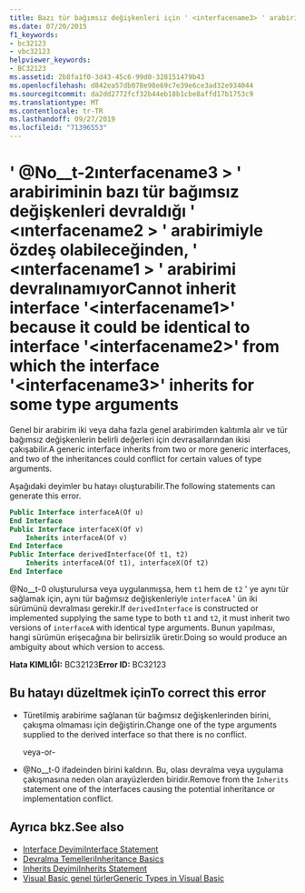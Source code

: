 ```yaml
---
title: Bazı tür bağımsız değişkenleri için ' <interfacename3> ' arabiriminin devraldığı ' <interfacename2> ' arabirimiyle özdeş olabileceğinden, ' <interfacename1> ' arabirimi devralamıyor
ms.date: 07/20/2015
f1_keywords:
- bc32123
- vbc32123
helpviewer_keywords:
- BC32123
ms.assetid: 2b8fa1f0-3d43-45c6-99d0-328151479b43
ms.openlocfilehash: d842ea57db078e98e69c7e39e6ce3ad32e934044
ms.sourcegitcommit: da2dd2772fcf32b44eb18b1cbe8affd17b1753c9
ms.translationtype: MT
ms.contentlocale: tr-TR
ms.lasthandoff: 09/27/2019
ms.locfileid: "71396553"
---
```

# <a name="cannot-inherit-interface-interfacename1-because-it-could-be-identical-to-interface-interfacename2-from-which-the-interface-interfacename3-inherits-for-some-type-arguments"></a><span data-ttu-id="06db9-102">' @No__t-2ınterfacename3 > ' arabiriminin bazı tür bağımsız değişkenleri devraldığı ' \<ınterfacename2 > ' arabirimiyle özdeş olabileceğinden, ' \<ınterfacename1 > ' arabirimi devralınamıyor</span><span class="sxs-lookup"><span data-stu-id="06db9-102">Cannot inherit interface '\<interfacename1>' because it could be identical to interface '\<interfacename2>' from which the interface '\<interfacename3>' inherits for some type arguments</span></span>
<span data-ttu-id="06db9-103">Genel bir arabirim iki veya daha fazla genel arabirimden kalıtımla alır ve tür bağımsız değişkenlerin belirli değerleri için devrasallarından ikisi çakışabilir.</span><span class="sxs-lookup"><span data-stu-id="06db9-103">A generic interface inherits from two or more generic interfaces, and two of the inheritances could conflict for certain values of type arguments.</span></span>  
  
 <span data-ttu-id="06db9-104">Aşağıdaki deyimler bu hatayı oluşturabilir.</span><span class="sxs-lookup"><span data-stu-id="06db9-104">The following statements can generate this error.</span></span>  
  
```vb  
Public Interface interfaceA(Of u)  
End Interface  
Public Interface interfaceX(Of v)  
    Inherits interfaceA(Of v)  
End Interface  
Public Interface derivedInterface(Of t1, t2)  
    Inherits interfaceA(Of t1), interfaceX(Of t2)  
End Interface  
```  
  
 <span data-ttu-id="06db9-105">@No__t-0 oluşturulursa veya uygulanmışsa, hem `t1` hem de `t2` ' ye aynı tür sağlamak için, aynı tür bağımsız değişkenleriyle `interfaceA` ' ün iki sürümünü devralması gerekir.</span><span class="sxs-lookup"><span data-stu-id="06db9-105">If `derivedInterface` is constructed or implemented supplying the same type to both `t1` and `t2`, it must inherit two versions of `interfaceA` with identical type arguments.</span></span> <span data-ttu-id="06db9-106">Bunun yapılması, hangi sürümün erişecağına bir belirsizlik üretir.</span><span class="sxs-lookup"><span data-stu-id="06db9-106">Doing so would produce an ambiguity about which version to access.</span></span>  
  
 <span data-ttu-id="06db9-107">**Hata KIMLIĞI:** BC32123</span><span class="sxs-lookup"><span data-stu-id="06db9-107">**Error ID:** BC32123</span></span>  
  
## <a name="to-correct-this-error"></a><span data-ttu-id="06db9-108">Bu hatayı düzeltmek için</span><span class="sxs-lookup"><span data-stu-id="06db9-108">To correct this error</span></span>  
  
- <span data-ttu-id="06db9-109">Türetilmiş arabirime sağlanan tür bağımsız değişkenlerinden birini, çakışma olmaması için değiştirin.</span><span class="sxs-lookup"><span data-stu-id="06db9-109">Change one of the type arguments supplied to the derived interface so that there is no conflict.</span></span>  
  
     <span data-ttu-id="06db9-110">veya</span><span class="sxs-lookup"><span data-stu-id="06db9-110">-or-</span></span>  
  
- <span data-ttu-id="06db9-111">@No__t-0 ifadeinden birini kaldırın. Bu, olası devralma veya uygulama çakışmasına neden olan arayüzlerden biridir.</span><span class="sxs-lookup"><span data-stu-id="06db9-111">Remove from the `Inherits` statement one of the interfaces causing the potential inheritance or implementation conflict.</span></span>  
  
## <a name="see-also"></a><span data-ttu-id="06db9-112">Ayrıca bkz.</span><span class="sxs-lookup"><span data-stu-id="06db9-112">See also</span></span>

- [<span data-ttu-id="06db9-113">Interface Deyimi</span><span class="sxs-lookup"><span data-stu-id="06db9-113">Interface Statement</span></span>](../../visual-basic/language-reference/statements/interface-statement.md)
- [<span data-ttu-id="06db9-114">Devralma Temelleri</span><span class="sxs-lookup"><span data-stu-id="06db9-114">Inheritance Basics</span></span>](../../visual-basic/programming-guide/language-features/objects-and-classes/inheritance-basics.md)
- [<span data-ttu-id="06db9-115">Inherits Deyimi</span><span class="sxs-lookup"><span data-stu-id="06db9-115">Inherits Statement</span></span>](../../visual-basic/language-reference/statements/inherits-statement.md)
- [<span data-ttu-id="06db9-116">Visual Basic genel türler</span><span class="sxs-lookup"><span data-stu-id="06db9-116">Generic Types in Visual Basic</span></span>](../../visual-basic/programming-guide/language-features/data-types/generic-types.md)
